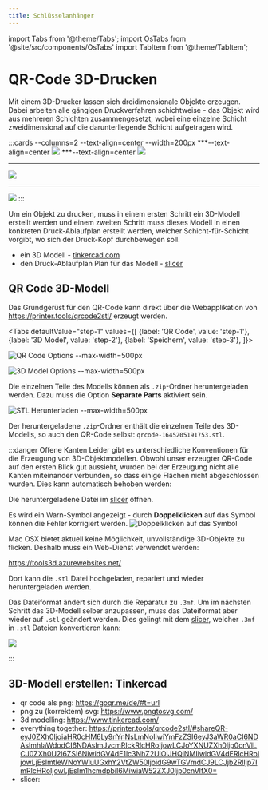 ```yaml
---
title: Schlüsselanhänger
---
```


import Tabs from '@theme/Tabs';
import OsTabs from '@site/src/components/OsTabs'
import TabItem from '@theme/TabItem';

# QR-Code 3D-Drucken

Mit einem 3D-Drucker lassen sich dreidimensionale Objekte erzeugen. Dabei arbeiten alle gängigen Druckverfahren schichtweise - das Objekt wird aus mehreren Schichten zusammengesetzt, wobei eine einzelne Schicht zweidimensional auf die darunterliegende Schicht aufgetragen wird.

:::cards --columns=2 --text-align=center --width=200px
***--text-align=center
![](images/prusa-timelapse-01.gif)
***--text-align=center
![](images/prusa-timelapse-02.gif)
***
![](images/prusa-timelapse-03.gif)
***
![](images/prusa-timelapse-04.gif)
:::

Um ein Objekt zu drucken, muss in einem ersten Schritt ein 3D-Modell erstellt werden und einem zweiten Schritt muss dieses Modell in einen konkreten Druck-Ablaufplan erstellt werden, welcher Schicht-für-Schicht vorgibt, wo sich der Druck-Kopf durchbewegen soll.
- ein 3D Modell - [tinkercad.com](https://www.tinkercad.com/)
- den Druck-Ablaufplan Plan für das Modell - [slicer](https://www.prusa3d.com/de/page/prusaslicer_424/)

## QR Code 3D-Modell

Das Grundgerüst für den QR-Code kann direkt über die Webapplikation von https://printer.tools/qrcode2stl/ erzeugt werden.


<Tabs
  defaultValue="step-1"
  values={[
    {label: 'QR Code', value: 'step-1'},
    {label: '3D Model', value: 'step-2'},
    {label: 'Speichern', value: 'step-3'},
  ]}>
  <TabItem value="step-1">

![QR Code Options --max-width=500px](images/qr01.png)

</TabItem>
<TabItem value="step-2">

![3D Model Options --max-width=500px](images/qr02.png)

</TabItem>
<TabItem value="step-3">

Die einzelnen Teile des Modells können als `.zip`-Ordner heruntergeladen werden. Dazu muss die Option **Separate Parts** aktiviert sein.

![STL Herunterladen --max-width=500px](images/qr03.png)

</TabItem>
</Tabs>

Der heruntergeladene `.zip`-Ordner enthält die einzelnen Teile des 3D-Modells, so auch den QR-Code selbst: `qrcode-1645205191753.stl`.

:::danger Offene Kanten
Leider gibt es unterschiedliche Konventionen für die Erzeugung von 3D-Objektmodellen. Obwohl unser erzeugter QR-Code auf den ersten Blick gut aussieht, wurden bei der Erzeugung nicht alle Kanten miteinander verbunden, so dass einige Flächen nicht abgeschlossen wurden. Dies kann automatisch behoben werden:


<OsTabs>
<TabItem value="win">

Die heruntergeladene Datei im [slicer](https://www.prusa3d.com/de/page/prusaslicer_424/) öffnen.

Es wird ein Warn-Symbol angezeigt - durch **Doppelklicken** auf das Symbol können die Fehler korrigiert werden. 
![Doppelklicken auf das Symbol](images/qr-fix-win.png)

</TabItem>
<TabItem value="mac">

Mac OSX bietet aktuell keine Möglichkeit, unvollständige 3D-Objekte zu flicken. Deshalb muss ein Web-Dienst verwendet werden:

https://tools3d.azurewebsites.net/

Dort kann die `.stl` Datei hochgeladen, repariert und wieder heruntergeladen werden.

</TabItem>
</OsTabs>

Das Dateiformat ändert sich durch die Reparatur zu `.3mf`. Um im nächsten Schritt das 3D-Modell selber anzupassen, muss das Dateiformat aber wieder auf `.stl` geändert werden. Dies gelingt mit dem [slicer](https://www.prusa3d.com/de/page/prusaslicer_424/), welcher  `.3mf` in `.stl` Dateien konvertieren kann:

![](images/qr-export-stl.png)

:::

## 3D-Modell erstellen: Tinkercad



- qr code als png: https://goqr.me/de/#t=url
- png zu (korrektem) svg: https://www.pngtosvg.com/
- 3d modelling: https://www.tinkercad.com/
- everything together: https://printer.tools/qrcode2stl/#shareQR-eyJ0ZXh0IjoiaHR0cHM6Ly9nYnNsLmNoIiwiYmFzZSI6eyJ3aWR0aCI6NDAsImhlaWdodCI6NDAsImJvcmRlckRlcHRoIjowLCJoYXNUZXh0Ijp0cnVlLCJ0ZXh0U2l6ZSI6NiwidGV4dE1lc3NhZ2UiOiJHQlNMIiwidGV4dERlcHRoIjowLjEsImtleWNoYWluUGxhY2VtZW50IjoidG9wTGVmdCJ9LCJjb2RlIjp7ImRlcHRoIjowLjEsIm1hcmdpbiI6MiwiaW52ZXJ0Ijp0cnVlfX0=
- slicer:
